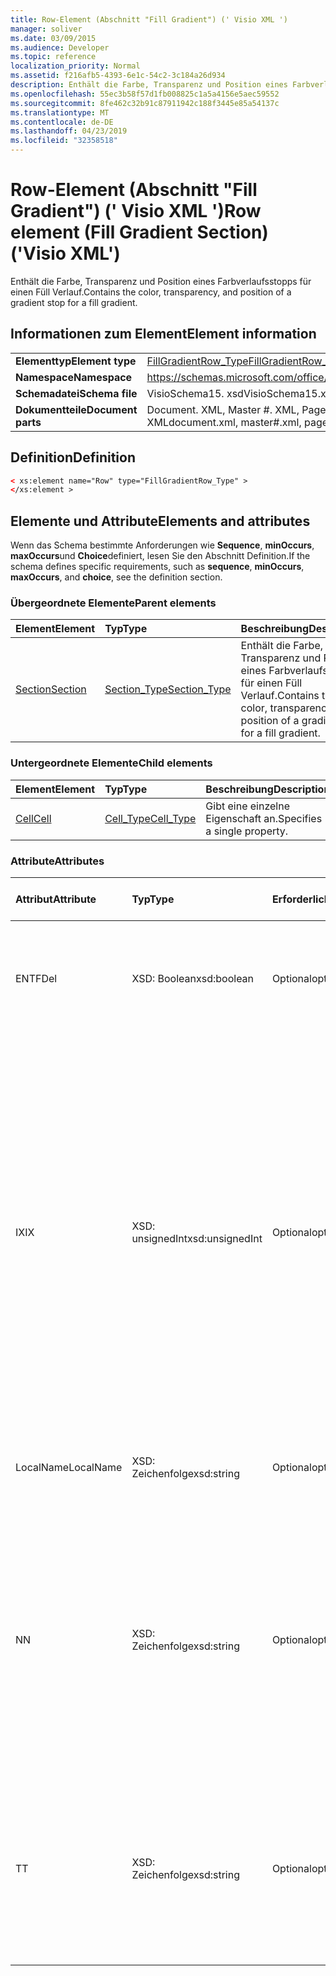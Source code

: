 ```yaml
---
title: Row-Element (Abschnitt "Fill Gradient") (' Visio XML ')
manager: soliver
ms.date: 03/09/2015
ms.audience: Developer
ms.topic: reference
localization_priority: Normal
ms.assetid: f216afb5-4393-6e1c-54c2-3c184a26d934
description: Enthält die Farbe, Transparenz und Position eines Farbverlaufsstopps für einen Füll Verlauf.
ms.openlocfilehash: 55ec3b58f57d1fb008825c1a5a4156e5aec59552
ms.sourcegitcommit: 8fe462c32b91c87911942c188f3445e85a54137c
ms.translationtype: MT
ms.contentlocale: de-DE
ms.lasthandoff: 04/23/2019
ms.locfileid: "32358518"
---
```

# <a name="row-element-fill-gradient-section-visio-xml"></a><span data-ttu-id="d41a0-103">Row-Element (Abschnitt "Fill Gradient") (' Visio XML ')</span><span class="sxs-lookup"><span data-stu-id="d41a0-103">Row element (Fill Gradient Section) ('Visio XML')</span></span>

<span data-ttu-id="d41a0-104">Enthält die Farbe, Transparenz und Position eines Farbverlaufsstopps für einen Füll Verlauf.</span><span class="sxs-lookup"><span data-stu-id="d41a0-104">Contains the color, transparency, and position of a gradient stop for a fill gradient.</span></span>
  
## <a name="element-information"></a><span data-ttu-id="d41a0-105">Informationen zum Element</span><span class="sxs-lookup"><span data-stu-id="d41a0-105">Element information</span></span>

|||
|:-----|:-----|
|<span data-ttu-id="d41a0-106">**Elementtyp**</span><span class="sxs-lookup"><span data-stu-id="d41a0-106">**Element type**</span></span> <br/> |[<span data-ttu-id="d41a0-107">FillGradientRow_Type</span><span class="sxs-lookup"><span data-stu-id="d41a0-107">FillGradientRow_Type</span></span>](fillgradientrow_type-complextypevisio-xml.md) <br/> |
|<span data-ttu-id="d41a0-108">**Namespace**</span><span class="sxs-lookup"><span data-stu-id="d41a0-108">**Namespace**</span></span> <br/> |https://schemas.microsoft.com/office/visio/2012/main  <br/> |
|<span data-ttu-id="d41a0-109">**Schemadatei**</span><span class="sxs-lookup"><span data-stu-id="d41a0-109">**Schema file**</span></span> <br/> |<span data-ttu-id="d41a0-110">VisioSchema15. xsd</span><span class="sxs-lookup"><span data-stu-id="d41a0-110">VisioSchema15.xsd</span></span>  <br/> |
|<span data-ttu-id="d41a0-111">**Dokumentteile**</span><span class="sxs-lookup"><span data-stu-id="d41a0-111">**Document parts**</span></span> <br/> |<span data-ttu-id="d41a0-112">Document. XML, Master #. XML, Page #. XML</span><span class="sxs-lookup"><span data-stu-id="d41a0-112">document.xml, master#.xml, page#.xml</span></span>  <br/> |
   
## <a name="definition"></a><span data-ttu-id="d41a0-113">Definition</span><span class="sxs-lookup"><span data-stu-id="d41a0-113">Definition</span></span>

```XML
< xs:element name="Row" type="FillGradientRow_Type" >
</xs:element >
```

## <a name="elements-and-attributes"></a><span data-ttu-id="d41a0-114">Elemente und Attribute</span><span class="sxs-lookup"><span data-stu-id="d41a0-114">Elements and attributes</span></span>

<span data-ttu-id="d41a0-115">Wenn das Schema bestimmte Anforderungen wie **Sequence**, **minOccurs**, **maxOccurs**und **Choice**definiert, lesen Sie den Abschnitt Definition.</span><span class="sxs-lookup"><span data-stu-id="d41a0-115">If the schema defines specific requirements, such as **sequence**, **minOccurs**, **maxOccurs**, and **choice**, see the definition section.</span></span> 
  
### <a name="parent-elements"></a><span data-ttu-id="d41a0-116">Übergeordnete Elemente</span><span class="sxs-lookup"><span data-stu-id="d41a0-116">Parent elements</span></span>

|<span data-ttu-id="d41a0-117">**Element**</span><span class="sxs-lookup"><span data-stu-id="d41a0-117">**Element**</span></span>|<span data-ttu-id="d41a0-118">**Typ**</span><span class="sxs-lookup"><span data-stu-id="d41a0-118">**Type**</span></span>|<span data-ttu-id="d41a0-119">**Beschreibung**</span><span class="sxs-lookup"><span data-stu-id="d41a0-119">**Description**</span></span>|
|:-----|:-----|:-----|
|[<span data-ttu-id="d41a0-120">Section</span><span class="sxs-lookup"><span data-stu-id="d41a0-120">Section</span></span>](section-element-sheet_type-complextypevisio-xml.md) <br/> |[<span data-ttu-id="d41a0-121">Section_Type</span><span class="sxs-lookup"><span data-stu-id="d41a0-121">Section_Type</span></span>](section_type-complextypevisio-xml.md) <br/> |<span data-ttu-id="d41a0-122">Enthält die Farbe, Transparenz und Position eines Farbverlaufsstopps für einen Füll Verlauf.</span><span class="sxs-lookup"><span data-stu-id="d41a0-122">Contains the color, transparency, and position of a gradient stop for a fill gradient.</span></span>  <br/> |
   
### <a name="child-elements"></a><span data-ttu-id="d41a0-123">Untergeordnete Elemente</span><span class="sxs-lookup"><span data-stu-id="d41a0-123">Child elements</span></span>

|<span data-ttu-id="d41a0-124">**Element**</span><span class="sxs-lookup"><span data-stu-id="d41a0-124">**Element**</span></span>|<span data-ttu-id="d41a0-125">**Typ**</span><span class="sxs-lookup"><span data-stu-id="d41a0-125">**Type**</span></span>|<span data-ttu-id="d41a0-126">**Beschreibung**</span><span class="sxs-lookup"><span data-stu-id="d41a0-126">**Description**</span></span>|
|:-----|:-----|:-----|
|[<span data-ttu-id="d41a0-127">Cell</span><span class="sxs-lookup"><span data-stu-id="d41a0-127">Cell</span></span>](cell-element-fill-gradient-sectionvisio-xml.md) <br/> |[<span data-ttu-id="d41a0-128">Cell_Type</span><span class="sxs-lookup"><span data-stu-id="d41a0-128">Cell_Type</span></span>](cell_type-complextypevisio-xml.md) <br/> |<span data-ttu-id="d41a0-129">Gibt eine einzelne Eigenschaft an.</span><span class="sxs-lookup"><span data-stu-id="d41a0-129">Specifies a single property.</span></span>  <br/> |
   
### <a name="attributes"></a><span data-ttu-id="d41a0-130">Attribute</span><span class="sxs-lookup"><span data-stu-id="d41a0-130">Attributes</span></span>

|<span data-ttu-id="d41a0-131">**Attribut**</span><span class="sxs-lookup"><span data-stu-id="d41a0-131">**Attribute**</span></span>|<span data-ttu-id="d41a0-132">**Typ**</span><span class="sxs-lookup"><span data-stu-id="d41a0-132">**Type**</span></span>|<span data-ttu-id="d41a0-133">**Erforderlich**</span><span class="sxs-lookup"><span data-stu-id="d41a0-133">**Required**</span></span>|<span data-ttu-id="d41a0-134">**Beschreibung**</span><span class="sxs-lookup"><span data-stu-id="d41a0-134">**Description**</span></span>|<span data-ttu-id="d41a0-135">**Mögliche Werte**</span><span class="sxs-lookup"><span data-stu-id="d41a0-135">**Possible values**</span></span>|
|:-----|:-----|:-----|:-----|:-----|
|<span data-ttu-id="d41a0-136">ENTF</span><span class="sxs-lookup"><span data-stu-id="d41a0-136">Del</span></span>  <br/> |<span data-ttu-id="d41a0-137">XSD: Boolean</span><span class="sxs-lookup"><span data-stu-id="d41a0-137">xsd:boolean</span></span>  <br/> |<span data-ttu-id="d41a0-138">Optional</span><span class="sxs-lookup"><span data-stu-id="d41a0-138">optional</span></span>  <br/> |<span data-ttu-id="d41a0-139">Gibt an, ob eine Zeile, die andernfalls von einem Master-Shape geerbt würde, gelöscht wurde.</span><span class="sxs-lookup"><span data-stu-id="d41a0-139">Specifies whether a row that would otherwise be inherited from a master shape has been deleted.</span></span>  <br/> |<span data-ttu-id="d41a0-140">Werte des XSD: Boolean-Typs.</span><span class="sxs-lookup"><span data-stu-id="d41a0-140">Values of the xsd:boolean type.</span></span>  <br/> |
|<span data-ttu-id="d41a0-141">IX</span><span class="sxs-lookup"><span data-stu-id="d41a0-141">IX</span></span>  <br/> |<span data-ttu-id="d41a0-142">XSD: unsignedInt</span><span class="sxs-lookup"><span data-stu-id="d41a0-142">xsd:unsignedInt</span></span>  <br/> |<span data-ttu-id="d41a0-143">Optional</span><span class="sxs-lookup"><span data-stu-id="d41a0-143">optional</span></span>  <br/> |<span data-ttu-id="d41a0-144">Gibt den 1-basierten Bezeichner für die Zeile an.</span><span class="sxs-lookup"><span data-stu-id="d41a0-144">Specifies the one-based identifier for the row.</span></span> <span data-ttu-id="d41a0-145">Sie sollte unqiue und größer sein als andere Bezeichner im gleichen Abschnitt. Das Attribut IX wird nur für die Abschnitte Character, Connection, Field, FillGradient, Geometry, Layer, LineGradient, Paragraph, Rezensent, Scratch und Tabs verwendet.</span><span class="sxs-lookup"><span data-stu-id="d41a0-145">It should be unqiue and greater than other identifiers in the same section.The IX attribute is only used for the Character, Connection, Field, FillGradient, Geometry, Layer, LineGradient, Paragraph, Reviewer, Scratch, and Tabs sections.</span></span> <span data-ttu-id="d41a0-146">Eine Zeile kann nur eines der Attribute IX oder N aufweisen.</span><span class="sxs-lookup"><span data-stu-id="d41a0-146">A row can only have one of the IX or N attributes.</span></span>  <br/> |<span data-ttu-id="d41a0-147">Werte des XSD: unsignedInt-Typs.</span><span class="sxs-lookup"><span data-stu-id="d41a0-147">Values of the xsd:unsignedInt type.</span></span>  <br/> |
|<span data-ttu-id="d41a0-148">LocalName</span><span class="sxs-lookup"><span data-stu-id="d41a0-148">LocalName</span></span>  <br/> |<span data-ttu-id="d41a0-149">XSD: Zeichenfolge</span><span class="sxs-lookup"><span data-stu-id="d41a0-149">xsd:string</span></span>  <br/> |<span data-ttu-id="d41a0-150">Optional</span><span class="sxs-lookup"><span data-stu-id="d41a0-150">optional</span></span>  <br/> |<span data-ttu-id="d41a0-151">Gibt den eindeutigen sprachenabhängigen Namen der Zeile an.</span><span class="sxs-lookup"><span data-stu-id="d41a0-151">Specifies the unique language-dependent name of the row.</span></span>  <br/> |<span data-ttu-id="d41a0-152">Werte des XSD: String-Typs.</span><span class="sxs-lookup"><span data-stu-id="d41a0-152">Values of the xsd:string type.</span></span>  <br/> |
|<span data-ttu-id="d41a0-153">N</span><span class="sxs-lookup"><span data-stu-id="d41a0-153">N</span></span>  <br/> |<span data-ttu-id="d41a0-154">XSD: Zeichenfolge</span><span class="sxs-lookup"><span data-stu-id="d41a0-154">xsd:string</span></span>  <br/> |<span data-ttu-id="d41a0-155">Optional</span><span class="sxs-lookup"><span data-stu-id="d41a0-155">optional</span></span>  <br/> |<span data-ttu-id="d41a0-156">Gibt den eindeutigen sprachunabhängigen Namen der Zeile an. Das N-Attribut wird nur für die Abschnitte User, Property, Actions, Control, Connection, Hyperlink und ActionTag verwendet.</span><span class="sxs-lookup"><span data-stu-id="d41a0-156">Specifies the unique language-independent name of the row.The N attribute is only used for the User, Property, Actions, Control, Connection, Hyperlink, and ActionTag sections.</span></span> <span data-ttu-id="d41a0-157">Eine Zeile kann nur eines der Attribute IX oder N aufweisen.</span><span class="sxs-lookup"><span data-stu-id="d41a0-157">A row can only have one of the IX or N attributes.</span></span>  <br/> |<span data-ttu-id="d41a0-158">Werte des XSD: String-Typs.</span><span class="sxs-lookup"><span data-stu-id="d41a0-158">Values of the xsd:string type.</span></span>  <br/> |
|<span data-ttu-id="d41a0-159">T</span><span class="sxs-lookup"><span data-stu-id="d41a0-159">T</span></span>  <br/> |<span data-ttu-id="d41a0-160">XSD: Zeichenfolge</span><span class="sxs-lookup"><span data-stu-id="d41a0-160">xsd:string</span></span>  <br/> |<span data-ttu-id="d41a0-161">Optional</span><span class="sxs-lookup"><span data-stu-id="d41a0-161">optional</span></span>  <br/> |<span data-ttu-id="d41a0-162">Gibt den Typ des durch die Zeile dargestellten geometrischen Pfads an und wird in der Geometrie Visualisierung verwendet.</span><span class="sxs-lookup"><span data-stu-id="d41a0-162">Specifies the type of the geometric path represented by the row and used in geometry visualization.</span></span> <span data-ttu-id="d41a0-163">Das T-Attribut wird nur für den Abschnitt Geometry verwendet.</span><span class="sxs-lookup"><span data-stu-id="d41a0-163">The T attribute is only used for the Geometry section.</span></span>  <br/> |<span data-ttu-id="d41a0-164">Werte des XSD: String-Typs.</span><span class="sxs-lookup"><span data-stu-id="d41a0-164">Values of the xsd:string type.</span></span>  <br/> |
   


